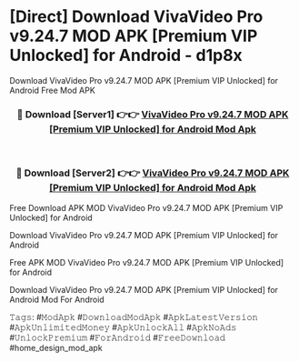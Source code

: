 # [Direct] Download VivaVideo Pro v9.24.7 MOD APK [Premium VIP Unlocked] for Android - d1p8x
Download VivaVideo Pro v9.24.7 MOD APK [Premium VIP Unlocked] for Android Free Mod APK

<div align="center">
<h3>🔴 Download [Server1] 👉👉 <a href="https://apk-comot.site?title=VivaVideo_Pro_v9.24.7_MOD_APK_[Premium_VIP_Unlocked]_for_Android">VivaVideo Pro v9.24.7 MOD APK [Premium VIP Unlocked] for Android Mod Apk</a></h3><br>

<h3>🔴 Download [Server2] 👉👉 <a href="https://apk-comot.site?title=VivaVideo_Pro_v9.24.7_MOD_APK_[Premium_VIP_Unlocked]_for_Android">VivaVideo Pro v9.24.7 MOD APK [Premium VIP Unlocked] for Android Mod Apk</a></h3>
</div>


Free Download APK MOD VivaVideo Pro v9.24.7 MOD APK [Premium VIP Unlocked] for Android

Download VivaVideo Pro v9.24.7 MOD APK [Premium VIP Unlocked] for Android 

Free APK MOD VivaVideo Pro v9.24.7 MOD APK [Premium VIP Unlocked] for Android 

Download VivaVideo Pro v9.24.7 MOD APK [Premium VIP Unlocked] for Android Mod For Android

𝚃𝚊𝚐𝚜: #𝙼𝚘𝚍𝙰𝚙𝚔 #𝙳𝚘𝚠𝚗𝚕𝚘𝚊𝚍𝙼𝚘𝚍𝙰𝚙𝚔 #𝙰𝚙𝚔𝙻𝚊𝚝𝚎𝚜𝚝𝚅𝚎𝚛𝚜𝚒𝚘𝚗 #𝙰𝚙𝚔𝚄𝚗𝚕𝚒𝚖𝚒𝚝𝚎𝚍𝙼𝚘𝚗𝚎𝚢 #𝙰𝚙𝚔𝚄𝚗𝚕𝚘𝚌𝚔𝙰𝚕𝚕 #𝙰𝚙𝚔𝙽𝚘𝙰𝚍𝚜 #𝚄𝚗𝚕𝚘𝚌𝚔𝙿𝚛𝚎𝚖𝚒𝚞𝚖 #𝙵𝚘𝚛𝙰𝚗𝚍𝚛𝚘𝚒𝚍 #𝙵𝚛𝚎𝚎𝙳𝚘𝚠𝚗𝚕𝚘𝚊𝚍 #home_design_mod_apk